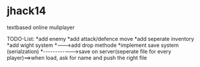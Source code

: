 jhack14
=======

textbased online muliplayer



TODO-List:
*add enemy
*add attack/defence move
*add seperate inventory
*add wight system
*--->add drop methode
*implement save system (serialzation)
*------------>save on server(seperate file for every player)==>when load, ask for name and push the right file
